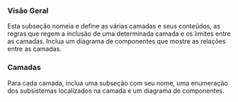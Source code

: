 
### Visão Geral

Esta subseção nomeia e define as várias camadas e seus conteúdos, as regras que regem a inclusão de uma determinada camada e os limites entre as camadas. Inclua um diagrama de componentes que mostre as relações entre as camadas.

### Camadas

Para cada camada, inclua uma subseção com seu nome, uma enumeração dos subsistemas localizados na camada e um diagrama de componentes.
